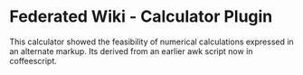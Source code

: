 # Federated Wiki - Calculator Plugin

This calculator showed the feasibility of numerical calculations expressed in an alternate markup. Its derived from an earlier awk script now in coffeescript.


